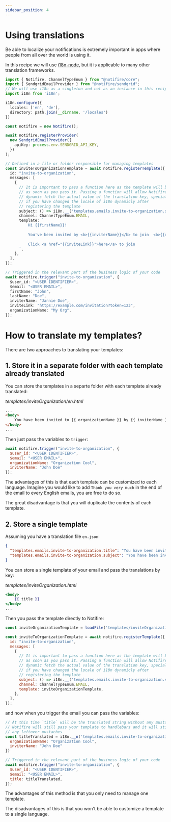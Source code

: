 ```yaml
---
sidebar_position: 4
---
```


# Using translations

Be able to localize your notifications is extremely important in apps where people from all over the world is using it.

In this recipe we will use [i18n-node](https://github.com/mashpie/i18n-node), but it is applicable
to many other translation frameworks.

```typescript
import { Notifire, ChannelTypeEnum } from "@notifire/core";
import { SendgridEmailProvider } from "@notifire/sendgrid";
// We will use i18n as a singleton and not as an instance in this recipe
import i18n from 'i18n';

i18n.configure({
  locales: ['en', 'de'],
  directory: path.join(__dirname, '/locales')
})

const notifire = new Notifire();

await notifire.registerProvider(
  new SendgridEmailProvider({
    apiKey: process.env.SENDGRID_API_KEY,
  })
);

// Defined in a file or folder responsible for managing templates
const inviteToOrganizationTemplate = await notifire.registerTemplate({
  id: "invite-to-organization",
  messages: [
    {
      // It is important to pass a function here as the template will be stored
      // as soon as you pass it. Passing a function will allow Notifire to
      // dynamic fetch the actual value of the translation key, specially
      // if you have changed the locale of i18n dynamicly after
      // registering the template
      subject: () => i18n.__('templates.emails.invite-to-organization.subject'),
      channel: ChannelTypeEnum.EMAIL,
      template: `
          Hi {{firstName}}!
          
          You've been invited by <b>{{inviterName}}</b> to join  <b>{{organizationName}}</b>.
          
          Click <a href="{{inviteLink}}">here</a> to join
      `,
    },
  ],
});

// Triggered in the relevant part of the business logic of your code
await notifire.trigger("invite-to-organization", {
  $user_id: "<USER IDENTIFIER>",
  $email: "<USER EMAIL>",
  firstName: "John",
  lastName: "Doe",
  inviterName: "Jannie Doe",
  inviteLink: "https://example.com/invitation?token=123",
  organizationName: "My Org",
});
```

# How to translate my templates?

There are two approaches to translating your templates:

## 1. Store it in a separate folder with each template already translated

You can store the templates in a separte folder with each template already translated:

*templates/inviteOrganization/en.html*
```html
...
<body>
    You have been invited to {{ organizationName }} by {{ inviterName }} 
</body>
...
```

Then just pass the variables to `trigger`:

```js
await notifire.trigger("invite-to-organization", {
  $user_id: "<USER IDENTIFIER>",
  $email: "<USER EMAIL>",
  organizationName: "Organization Cool",
  inviterName: "John Doe"
});
```

The advantages of this is that each template can be customized to each language. Imagine you would like to add
`Thank you very much` in the end of the email to every English emails, you are free to do so.

The great disadvantage is that you will duplicate the contents of each template.

## 2. Store a single template

Assuming you have a translation file `en.json`:

```json
{
  "templates.emails.invite-to-organization.title": "You have been invited to {{ organizationName }} by {{ inviterName }} ",
  "templates.emails.invite-to-organization.subject": "You have been invited"
}
```

You can store a single template of your email and pass the translations by key:

*templates/inviteOrganization.html*
```handlebars
<body>
    {{ title }}
</body>
...
```

Then you pass the template directly to Notifire:

```js
const inviteOrganizationTemplate = loadFile('templates/inviteOrganization.html');

const inviteToOrganizationTemplate = await notifire.registerTemplate({
  id: "invite-to-organization",
  messages: [
    {
      // It is important to pass a function here as the template will be stored
      // as soon as you pass it. Passing a function will allow Notifire to
      // dynamic fetch the actual value of the translation key, specially
      // if you have changed the locale of i18n dynamicly after
      // registering the template
      subject: () => i18n.__('templates.emails.invite-to-organization.subject'),
      channel: ChannelTypeEnum.EMAIL,
      template: inviteOrganizationTemplate,
    },
  ],
});
```

and now when you trigger the email you can pass the variables:

```js
// At this time `title` will be the translated string without any mustaches (`{{` or `}}`).
// Notifire will still pass your template to handlebars and it will still process
// any leftover mustaches
const titleTranslated = i18n.__n('templates.emails.invite-to-organization.title', {
  organizationName: "Organization Cool",
  inviterName: "John Doe"
})

// Triggered in the relevant part of the business logic of your code
await notifire.trigger("invite-to-organization", {
  $user_id: "<USER IDENTIFIER>",
  $email: "<USER EMAIL>",
  title: titleTranslated,
});
```

The advantages of this method is that you only need to manage one template.

The disadvantages of this is that you won't be able to customize a template to a single language.
